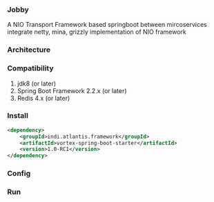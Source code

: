 ### Jobby
A NIO Transport Framework based springboot between mircoservices 
integrate netty, mina, grizzly implementation of NIO framework

### Architecture

### Compatibility

1. jdk8 (or later)
2. Spring Boot Framework 2.2.x (or later)
3. Redis 4.x (or later)

### Install

```xml
<dependency>
	<groupId>indi.atlantis.framework</groupId>
	<artifactId>vortex-spring-boot-starter</artifactId>
	<version>1.0-RC1</version>
</dependency>
```



### Config

### Run
